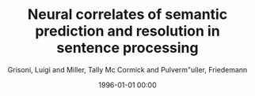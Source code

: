 ---
layout: post
title: Neural correlates of semantic prediction and resolution in sentence processing

date: 1996-01-01 00:00
author: Grisoni, Luigi and Miller, Tally Mc Cormick and Pulverm\"uller, Friedemann
tags: ["grounded cognition","semantic processing","semantic readiness potentials"]
journal: Journal of Neuroscience

link: https://doi.org/10.1523/JNEUROSCI.2800-16.2017

year: 2017
---